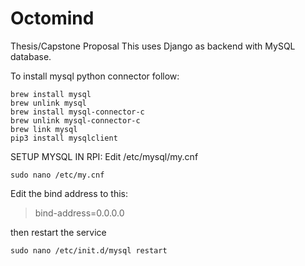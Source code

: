# Octomind
Thesis/Capstone Proposal
This uses Django as backend with MySQL database.

To install mysql python connector follow:
```
brew install mysql
brew unlink mysql
brew install mysql-connector-c
brew unlink mysql-connector-c
brew link mysql
pip3 install mysqlclient
```

SETUP MYSQL IN RPI:
Edit /etc/mysql/my.cnf
```
sudo nano /etc/my.cnf
```
Edit the bind address to this:
> bind-address=0.0.0.0

then restart the service
```
sudo nano /etc/init.d/mysql restart
```
